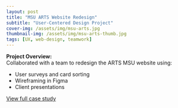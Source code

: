 ```yaml
---
layout: post
title: "MSU ARTS Website Redesign"
subtitle: "User-Centered Design Project"
cover-img: /assets/img/msu-arts.jpg
thumbnail-img: /assets/img/msu-arts-thumb.jpg
tags: [UX, web-design, teamwork]
---
```


**Project Overview:**  
Collaborated with a team to redesign the ARTS MSU website using:  
- User surveys and card sorting  
- Wireframing in Figma  
- Client presentations  

[View full case study](https://docs.google.com/presentation/d/1kS9PdgfxMxIDpOp23N6uP5xIbRx4Rdsb7liWUFNrDHc/edit)
